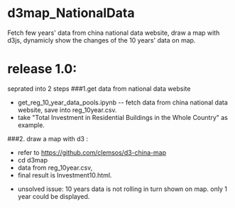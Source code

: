 # d3map_NationalData
Fetch few years' data from china national data website, draw a map with d3js, dynamicly show the changes of the 10 years' data on map.

# release 1.0:

seprated into 2 steps
###1.get data from national data website
  - get_reg_10_year_data_pools.ipynb  -- fetch data from china national data website, save into reg_10year.csv.
  - take "Total Investment in Residential Buildings in the Whole Country" as example.

###2. draw a map with d3 : 
  - refer to https://github.com/clemsos/d3-china-map 
  - cd d3map
  - data from reg_10year.csv, 
  - final result is  Investment10.html.
   
  * unsolved issue: 10 years data is not rolling in turn shown on map. only 1 year could be displayed.

